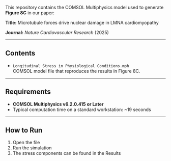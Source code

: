 This repository contains the COMSOL Multiphysics model used to generate **Figure 8C** in our paper:

**Title:** Microtubule forces drive nuclear damage in LMNA cardiomyopathy 

**Journal:** *Nature Cardiovascular Research* (2025)  


---

## Contents
- `Longitudinal Stress in Physiological Conditions.mph`  
  COMSOL model file that reproduces the results in Figure 8C.  

---

## Requirements
- **COMSOL Multiphysics v6.2.0.415 or Later**  
- Typical computation time on a standard workstation: ~19 seconds  

---

## How to Run
1. Open the file  
2. Run the simulation
3. The stress components can be found in the Results
